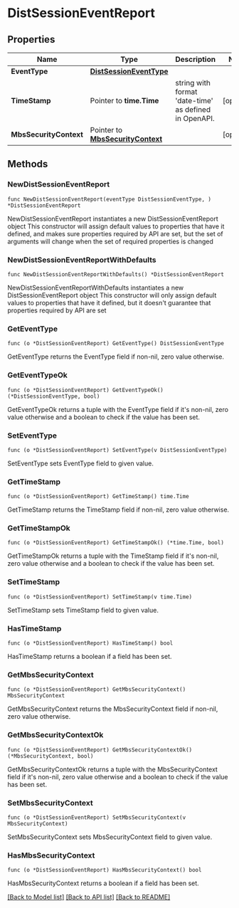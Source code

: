 # DistSessionEventReport

## Properties

Name | Type | Description | Notes
------------ | ------------- | ------------- | -------------
**EventType** | [**DistSessionEventType**](DistSessionEventType.md) |  | 
**TimeStamp** | Pointer to **time.Time** | string with format &#39;date-time&#39; as defined in OpenAPI. | [optional] 
**MbsSecurityContext** | Pointer to [**MbsSecurityContext**](MbsSecurityContext.md) |  | [optional] 

## Methods

### NewDistSessionEventReport

`func NewDistSessionEventReport(eventType DistSessionEventType, ) *DistSessionEventReport`

NewDistSessionEventReport instantiates a new DistSessionEventReport object
This constructor will assign default values to properties that have it defined,
and makes sure properties required by API are set, but the set of arguments
will change when the set of required properties is changed

### NewDistSessionEventReportWithDefaults

`func NewDistSessionEventReportWithDefaults() *DistSessionEventReport`

NewDistSessionEventReportWithDefaults instantiates a new DistSessionEventReport object
This constructor will only assign default values to properties that have it defined,
but it doesn't guarantee that properties required by API are set

### GetEventType

`func (o *DistSessionEventReport) GetEventType() DistSessionEventType`

GetEventType returns the EventType field if non-nil, zero value otherwise.

### GetEventTypeOk

`func (o *DistSessionEventReport) GetEventTypeOk() (*DistSessionEventType, bool)`

GetEventTypeOk returns a tuple with the EventType field if it's non-nil, zero value otherwise
and a boolean to check if the value has been set.

### SetEventType

`func (o *DistSessionEventReport) SetEventType(v DistSessionEventType)`

SetEventType sets EventType field to given value.


### GetTimeStamp

`func (o *DistSessionEventReport) GetTimeStamp() time.Time`

GetTimeStamp returns the TimeStamp field if non-nil, zero value otherwise.

### GetTimeStampOk

`func (o *DistSessionEventReport) GetTimeStampOk() (*time.Time, bool)`

GetTimeStampOk returns a tuple with the TimeStamp field if it's non-nil, zero value otherwise
and a boolean to check if the value has been set.

### SetTimeStamp

`func (o *DistSessionEventReport) SetTimeStamp(v time.Time)`

SetTimeStamp sets TimeStamp field to given value.

### HasTimeStamp

`func (o *DistSessionEventReport) HasTimeStamp() bool`

HasTimeStamp returns a boolean if a field has been set.

### GetMbsSecurityContext

`func (o *DistSessionEventReport) GetMbsSecurityContext() MbsSecurityContext`

GetMbsSecurityContext returns the MbsSecurityContext field if non-nil, zero value otherwise.

### GetMbsSecurityContextOk

`func (o *DistSessionEventReport) GetMbsSecurityContextOk() (*MbsSecurityContext, bool)`

GetMbsSecurityContextOk returns a tuple with the MbsSecurityContext field if it's non-nil, zero value otherwise
and a boolean to check if the value has been set.

### SetMbsSecurityContext

`func (o *DistSessionEventReport) SetMbsSecurityContext(v MbsSecurityContext)`

SetMbsSecurityContext sets MbsSecurityContext field to given value.

### HasMbsSecurityContext

`func (o *DistSessionEventReport) HasMbsSecurityContext() bool`

HasMbsSecurityContext returns a boolean if a field has been set.


[[Back to Model list]](../README.md#documentation-for-models) [[Back to API list]](../README.md#documentation-for-api-endpoints) [[Back to README]](../README.md)



